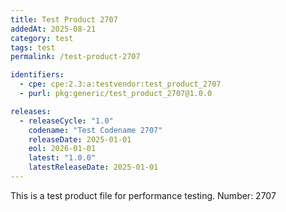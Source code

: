 ```yaml
---
title: Test Product 2707
addedAt: 2025-08-21
category: test
tags: test
permalink: /test-product-2707

identifiers:
  - cpe: cpe:2.3:a:testvendor:test_product_2707
  - purl: pkg:generic/test_product_2707@1.0.0

releases:
  - releaseCycle: "1.0"
    codename: "Test Codename 2707"
    releaseDate: 2025-01-01
    eol: 2026-01-01
    latest: "1.0.0"
    latestReleaseDate: 2025-01-01
---
```


This is a test product file for performance testing. Number: 2707
